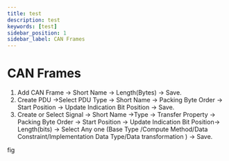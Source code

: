 ```yaml
---
title: test
description: test
keywords: [test]
sidebar_position: 1
sidebar_label: CAN Frames
---
```


# CAN Frames

1. Add CAN Frame → Short Name → Length(Bytes) → Save.
2. Create PDU →Select PDU Type → Short Name → Packing Byte Order → Start Position → Update Indication Bit Position → Save.
3. Create or Select Signal → Short Name →Type → Transfer Property →  Packing Byte Order → Start Position → Update Indication Bit Position→ Length(bits) → Select Any one (Base Type /Compute Method/Data Constraint/Implementation Data Type/Data transformation ) → Save.

fig